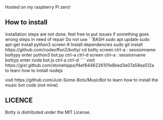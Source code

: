 Hosted on my raspberry Pi zero!

<h2> How to install </h2>
installation steps are not done.
feel free to put issues if something goes wrong
steps in need of repair
Do not use
```BASH
sudo apt update
sudo apt-get install python3 screen  # Install dependencies
sudo git install https://github.com/codeoffun2/botty/
cd botty
screen 
ctrl-a :
sessionname bottypy
enter
python3 bot.py
ctrl-a ctrl-d
screen
ctrl-a :
sessionname bottyjs
enter
node bot.js
ctrl-a ctrl-d
````
visit https://gist.github.com/stonehippo/f4ef8446226101e8bed3e07a58ea512a to learn how to install nodejs <p>
visit https://github.com/Just-Some-Bots/MusicBot to learn how to install the music bot code (not mine)

<h2> LICENCE</h2>
<p>
Botty is distributed under the MIT License.
